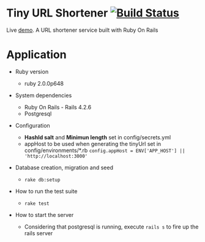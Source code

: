 # Tiny URL Shortener [![Build Status](https://travis-ci.com/saviogl/tiny.svg?branch=master)](https://travis-ci.com/saviogl/tiny)

Live [demo](http://tfy.herokuapp.com/). A URL shortener service built with Ruby On Rails

# Application

* Ruby version
  * ruby 2.0.0p648

* System dependencies
  * Ruby On Rails - Rails 4.2.6
  * Postgresql

* Configuration
  * **HashId salt** and **Minimun length** set in config/secrets.yml
  * appHost to be used when generating the tinyUrl set in config/environments/*.rb 
  `config.appHost = ENV['APP_HOST'] || 'http://localhost:3000'`
* Database creation, migration and seed
  * `rake db:setup`

* How to run the test suite
  * `rake test`

* How to start the server
  * Considering that postgresql is running, execute `rails s` to fire up the rails server
